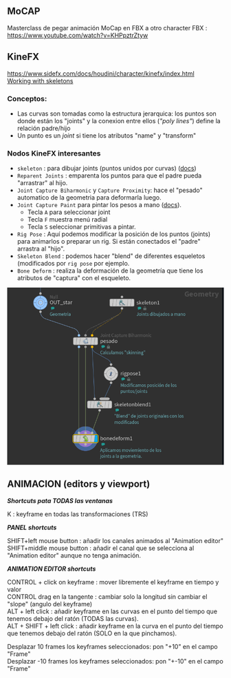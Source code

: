 ## MoCAP

Masterclass de pegar animación MoCap en FBX a otro character FBX :  https://www.youtube.com/watch?v=KHPpztrZtyw


## KineFX
https://www.sidefx.com/docs/houdini/character/kinefx/index.html   
[Working with skeletons](https://www.sidefx.com/docs/houdini/character/kinefx/skeletons.html#creatingskels)
### Conceptos:
- Las curvas son tomadas como la estructura jerarquica: los puntos son donde están los "joints" y la conexion entre ellos (*"poly lines"*) define la relación padre/hijo
- Un punto es un *joint* si tiene los  atributos "name" y "transform"


### Nodos KineFX interesantes

- `skeleton` : para dibujar joints (puntos unidos por curvas) ([docs](https://www.sidefx.com/docs/houdini/character/kinefx/skeletons.html#creatingskels))
- `Reparent Joints` : emparenta los puntos para que el padre pueda "arrastrar" al hijo.
- `Joint Capture Biharmonic` y `Capture Proximity`: hace el "pesado" automatico de la geometria para deformarla luego.
- `Joint Capture Paint`  para pintar los pesos a mano ([docs](https://www.sidefx.com/docs/houdini/nodes/sop/kinefx--jointcapturepaint.html)).
   - Tecla `A` para seleccionar joint
   - Tecla `F` muestra menú radial
   - Tecla `S` seleccionar primitivas a pintar.
- `Rig Pose` : Aquí podemos modificar la posición de los puntos (joints) para animarlos o preparar un rig. Si están conectados el "padre" arrastra al "hijo".
- `Skeleton Blend` : podemos hacer "blend" de diferentes esqueletos (modificados por `rig pose` por ejemplo.
- `Bone Deform` : realiza la deformación de la geometría que tiene los atributos de "captura" con el esqueleto.

![Biharmonic capture example](./images/Biharmonic_capture.png)

## ANIMACION (editors y viewport)    

***Shortcuts pata TODAS las ventanas***   

K : keyframe en todas las transformaciones (TRS)


***PANEL shortcuts***   

SHIFT+left mouse button : añadir los canales animados al "Animation editor"   
SHIFT+middle mouse button : añadir el canal que se selecciona al "Animation editor" aunque no tenga animación.   

***ANIMATION EDITOR shortcuts***   
   
CONTROL + click on keyframe : mover libremente el keyframe en tiempo y valor   
CONTROL drag en la tangente : cambiar solo la longitud sin cambiar el "slope" (angulo del keyframe)   
ALT + left click : añadir keyframe en las curvas en el punto del tiempo que tenemos debajo del ratón (TODAS las curvas).   
ALT + SHIFT + left click : añadir keyframe en la curva en el punto del tiempo que tenemos debajo del ratón (SOLO en la que pinchamos).   

Desplazar 10 frames los keyframes seleccionados: pon "+10" en el campo "Frame"   
Desplazar -10 frames los keyframes seleccionados: pon "+-10" en el campo "Frame"   
